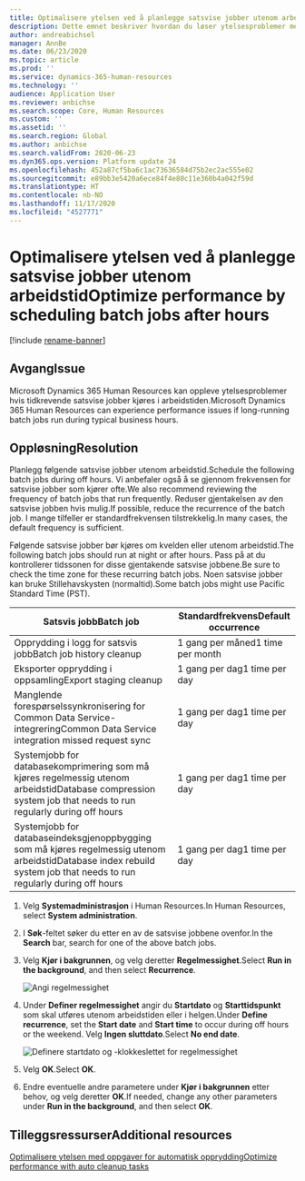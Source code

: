 ```yaml
---
title: Optimalisere ytelsen ved å planlegge satsvise jobber utenom arbeidstid
description: Dette emnet beskriver hvordan du løser ytelsesproblemer med Microsoft Dynamics 365 Human Resources ved å planlegge tidkrevende satsvise jobber utenom arbeidstid.
author: andreabichsel
manager: AnnBe
ms.date: 06/23/2020
ms.topic: article
ms.prod: ''
ms.service: dynamics-365-human-resources
ms.technology: ''
audience: Application User
ms.reviewer: anbichse
ms.search.scope: Core, Human Resources
ms.custom: ''
ms.assetid: ''
ms.search.region: Global
ms.author: anbichse
ms.search.validFrom: 2020-06-23
ms.dyn365.ops.version: Platform update 24
ms.openlocfilehash: 452a87cf5ba6c1ac73636584d75b2ec2ac555e02
ms.sourcegitcommit: e89bb3e5420a6ece84f4e80c11e360b4a042f59d
ms.translationtype: HT
ms.contentlocale: nb-NO
ms.lasthandoff: 11/17/2020
ms.locfileid: "4527771"
---
```

# <a name="optimize-performance-by-scheduling-batch-jobs-after-hours"></a><span data-ttu-id="21f05-103">Optimalisere ytelsen ved å planlegge satsvise jobber utenom arbeidstid</span><span class="sxs-lookup"><span data-stu-id="21f05-103">Optimize performance by scheduling batch jobs after hours</span></span>

[!include [rename-banner](~/includes/cc-data-platform-banner.md)]

## <a name="issue"></a><span data-ttu-id="21f05-104">Avgang</span><span class="sxs-lookup"><span data-stu-id="21f05-104">Issue</span></span>

<span data-ttu-id="21f05-105">Microsoft Dynamics 365 Human Resources kan oppleve ytelsesproblemer hvis tidkrevende satsvise jobber kjøres i arbeidstiden.</span><span class="sxs-lookup"><span data-stu-id="21f05-105">Microsoft Dynamics 365 Human Resources can experience performance issues if long-running batch jobs run during typical business hours.</span></span>

## <a name="resolution"></a><span data-ttu-id="21f05-106">Oppløsning</span><span class="sxs-lookup"><span data-stu-id="21f05-106">Resolution</span></span>

<span data-ttu-id="21f05-107">Planlegg følgende satsvise jobber utenom arbeidstid.</span><span class="sxs-lookup"><span data-stu-id="21f05-107">Schedule the following batch jobs during off hours.</span></span> <span data-ttu-id="21f05-108">Vi anbefaler også å se gjennom frekvensen for satsvise jobber som kjører ofte.</span><span class="sxs-lookup"><span data-stu-id="21f05-108">We also recommend reviewing the frequency of batch jobs that run frequently.</span></span> <span data-ttu-id="21f05-109">Reduser gjentakelsen av den satsvise jobben hvis mulig.</span><span class="sxs-lookup"><span data-stu-id="21f05-109">If possible, reduce the recurrence of the batch job.</span></span> <span data-ttu-id="21f05-110">I mange tilfeller er standardfrekvensen tilstrekkelig.</span><span class="sxs-lookup"><span data-stu-id="21f05-110">In many cases, the default frequency is sufficient.</span></span>

<span data-ttu-id="21f05-111">Følgende satsvise jobber bør kjøres om kvelden eller utenom arbeidstid.</span><span class="sxs-lookup"><span data-stu-id="21f05-111">The following batch jobs should run at night or after hours.</span></span> <span data-ttu-id="21f05-112">Pass på at du kontrollerer tidssonen for disse gjentakende satsvise jobbene.</span><span class="sxs-lookup"><span data-stu-id="21f05-112">Be sure to check the time zone for these recurring batch jobs.</span></span> <span data-ttu-id="21f05-113">Noen satsvise jobber kan bruke Stillehavskysten (normaltid).</span><span class="sxs-lookup"><span data-stu-id="21f05-113">Some batch jobs might use Pacific Standard Time (PST).</span></span>

| <span data-ttu-id="21f05-114">Satsvis jobb</span><span class="sxs-lookup"><span data-stu-id="21f05-114">Batch job</span></span> | <span data-ttu-id="21f05-115">Standardfrekvens</span><span class="sxs-lookup"><span data-stu-id="21f05-115">Default occurrence</span></span> |
| --- | --- |
| <span data-ttu-id="21f05-116">Opprydding i logg for satsvis jobb</span><span class="sxs-lookup"><span data-stu-id="21f05-116">Batch job history cleanup</span></span> | <span data-ttu-id="21f05-117">1 gang per måned</span><span class="sxs-lookup"><span data-stu-id="21f05-117">1 time per month</span></span> |
| <span data-ttu-id="21f05-118">Eksporter opprydding i oppsamling</span><span class="sxs-lookup"><span data-stu-id="21f05-118">Export staging cleanup</span></span> | <span data-ttu-id="21f05-119">1 gang per dag</span><span class="sxs-lookup"><span data-stu-id="21f05-119">1 time per day</span></span> |
| <span data-ttu-id="21f05-120">Manglende forespørselssynkronisering for Common Data Service-integrering</span><span class="sxs-lookup"><span data-stu-id="21f05-120">Common Data Service integration missed request sync</span></span> | <span data-ttu-id="21f05-121">1 gang per dag</span><span class="sxs-lookup"><span data-stu-id="21f05-121">1 time per day</span></span> |
| <span data-ttu-id="21f05-122">Systemjobb for databasekomprimering som må kjøres regelmessig utenom arbeidstid</span><span class="sxs-lookup"><span data-stu-id="21f05-122">Database compression system job that needs to run regularly during off hours</span></span> | <span data-ttu-id="21f05-123">1 gang per dag</span><span class="sxs-lookup"><span data-stu-id="21f05-123">1 time per day</span></span> |
| <span data-ttu-id="21f05-124">Systemjobb for databaseindeksgjenoppbygging som må kjøres regelmessig utenom arbeidstid</span><span class="sxs-lookup"><span data-stu-id="21f05-124">Database index rebuild system job that needs to run regularly during off hours</span></span> | <span data-ttu-id="21f05-125">1 gang per dag</span><span class="sxs-lookup"><span data-stu-id="21f05-125">1 time per day</span></span> |

1. <span data-ttu-id="21f05-126">Velg **Systemadministrasjon** i Human Resources.</span><span class="sxs-lookup"><span data-stu-id="21f05-126">In Human Resources, select **System administration**.</span></span>

2. <span data-ttu-id="21f05-127">I **Søk**-feltet søker du etter en av de satsvise jobbene ovenfor.</span><span class="sxs-lookup"><span data-stu-id="21f05-127">In the **Search** bar, search for one of the above batch jobs.</span></span>

3. <span data-ttu-id="21f05-128">Velg **Kjør i bakgrunnen**, og velg deretter **Regelmessighet**.</span><span class="sxs-lookup"><span data-stu-id="21f05-128">Select **Run in the background**, and then select **Recurrence**.</span></span>

   ![Angi regelmessighet](media/talent-batch-history-cleanup-recurrence.png)

4. <span data-ttu-id="21f05-130">Under **Definer regelmessighet** angir du **Startdato** og **Starttidspunkt** som skal utføres utenom arbeidstiden eller i helgen.</span><span class="sxs-lookup"><span data-stu-id="21f05-130">Under **Define recurrence**, set the **Start date** and **Start time** to occur during off hours or the weekend.</span></span> <span data-ttu-id="21f05-131">Velg **Ingen sluttdato**.</span><span class="sxs-lookup"><span data-stu-id="21f05-131">Select **No end date**.</span></span> 

   ![Definere startdato og -klokkeslettet for regelmessighet](media/talent-batch-history-cleanup-define-recurrence.png)

5. <span data-ttu-id="21f05-133">Velg **OK**.</span><span class="sxs-lookup"><span data-stu-id="21f05-133">Select **OK**.</span></span>

6. <span data-ttu-id="21f05-134">Endre eventuelle andre parametere under **Kjør i bakgrunnen** etter behov, og velg deretter **OK**.</span><span class="sxs-lookup"><span data-stu-id="21f05-134">If needed, change any other parameters under **Run in the background**, and then select **OK**.</span></span>

## <a name="additional-resources"></a><span data-ttu-id="21f05-135">Tilleggsressurser</span><span class="sxs-lookup"><span data-stu-id="21f05-135">Additional resources</span></span>

[<span data-ttu-id="21f05-136">Optimalisere ytelsen med oppgaver for automatisk opprydding</span><span class="sxs-lookup"><span data-stu-id="21f05-136">Optimize performance with auto cleanup tasks</span></span>](hr-admin-troubleshooting-batch-history.md)
